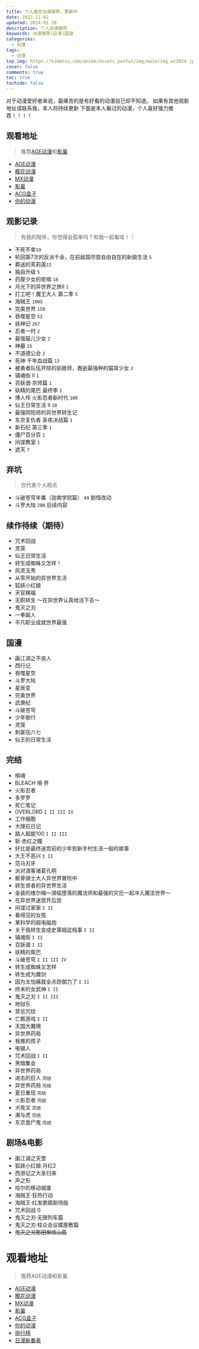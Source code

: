 ```yaml
---
title: 个人喜欢动漫推荐，更新中
date: 2022-11-02
updated: 2024-01-16
description: 个人动漫推荐
keywords: 动漫推荐|日漫|国漫
categories:
  - 动漫
tags:
  - 动漫
top_img: https://kimetsu.com/anime/assets_portal/img/main/img_wt2024.jpg
cover: false
comments: true
toc: true
tochide: false
---
```


对于动漫爱好者来说，最痛苦的是有好看的动漫自己却不知道。
如果有其他观影地址请联系我，本人将持续更新
下面是本人看过的动漫，个人喜好强力推荐！！！！

## 观看地址
> 推荐[AGE动漫](https://www.agedm.org/)和[影巢](https://www.hdhive.org/)

- [AGE动漫](https://www.agedm.org/)
- [樱花动漫](http://www.yinghuacd.com/)
- [MX动漫](http://www.mxdm9.com/)
- [影巢](https://www.hdhive.org/)
- [ACG盒子](https://www.acgbox.link/)
- [你的动漫](https://youranimes.tw/)

## 观影记录
> 有我的陪伴，你觉得会孤单吗？和我一起看哇！！
- 不死不幸`19`
- 轮回第7次的反派千金，在前敌国尽尝自由自在的新娘生活 `5`
- 葬送的芙莉莲`22`
- 独自升级 `5`
- 药屋少女的呢喃 `18`
- 月光下的异世界之旅II `1`
- 打工吧！魔王大人 第二季 `5`
- 海贼王 `1005`
- 完美世界 `150`
- 吞噬星空 `52`
- 妖神记 `267`
- 忍者一时 `2`
- 最强猫儿少女 `2`
- 神墓 `15`
- 不道德公会 `2`
- 死神 千年血战篇 `13`
- 被勇者队伍开除的驯兽师，邂逅最强种的猫耳少女 `2`
- 镇魂街 II `1`
- 百妖谱·京师篇 `1`
- 妖精的尾巴 最终季 `1`
- 博人传 火影忍者新时代 `100`
- 仙王日常生活 II `10`
- 最强阴阳师的异世界转生记
- 东京复仇者 圣夜决战篇 `1`
- 新石纪 第三季 `1`
- 僵尸百分百 `1`
- 间谍教室 `1`
- 遮天 `7`

## 弃坑
> 仅代表个人观点
- 斗破苍穹年番（迦南学院篇） `49`
剧情改动
- 斗罗大陆 `200`
后续内容


## 续作待续（期待）
- 咒术回战
- 灵笼
- 仙王日常生活
- 转生成蜘蛛又怎样！
- 风灵玉秀
- 从零开始的异世界生活
- 狐妖小红娘
- 天官赐福
- 无职转生 ～在异世界认真地活下去～
- 鬼灭之刃
- 一拳超人
- 平凡职业成就世界最强

## 国漫
- 画江湖之不良人
- 西行记
- 吞噬星空
- 斗罗大陆
- 星辰变
- 完美世界
- 武庚纪
- 斗破苍穹
- 少年歌行
- 灵笼
- 刺客伍六七
- 仙王的日常生活


## 完结
- 棋魂
- BLEACH 境·界
- 火影忍者
- 多罗罗
- 死亡笔记
- OVERLORD `I II III IV`
- 工作细胞
- 大理石日记
- 路人超能100 `I II III`
- 斩·赤红之瞳
- 好比是最终迷宫前的少年到新手村生活一般的故事
- 大王不高兴 `I II`
- 范马刃牙
- 派对浪客诸葛孔明
- 骸骨骑士大人异世界冒险中
- 转生贤者的异世界生活
- 金装的维尔梅～濒临堕落的魔法师和最强的灾厄一起冲入魔法世界～
- 在异世界迷宫开后宫
- 间谍过家家 `I II`
- 看得见的女孩
- 某科学的超电磁炮
- 关于我转生变成史莱姆这档事 `I II`
- 镇魂街 `I II`
- 百妖谱 `I II`
- 妖精的尾巴
- 斗破苍穹 `I II III IV`
- 转生成蜘蛛又怎样
- 转生成为魔剑
- 因为太怕痛就全点防御力了 `I II`
- 终末的女武神 `I II`
- 鬼灭之刃 `I II III`
- 地狱乐
- 禁忌咒纹
- 亡骸游戏 `I II`
- 天国大魔境
- 异世界药局
- 我推的孩子
- 电锯人
- 咒术回战 `I II`
- 黑暗集会
- 异世界药局
- 进击的巨人 `完结`
- 异世界药局 `完结`
- 夏日重现 `完结`
- 火影忍者 `完结`
- 犬夜叉 `完结`
- 潮与虎 `完结`
- 东京食尸鬼 `完结`


## 剧场&电影
- 画江湖之天罡
- 狐妖小红娘·月红2
- 西游记之大圣归来
- 声之形
- 哈尔的移动城堡
- 海贼王·狂热行动
- 海贼王·红发歌姬剧场版
- 咒术回战 0
- 鬼灭之刃·无限列车篇
- 鬼灭之刃·柱众会议蝶屋敷篇
- ~~鬼灭之刃那田蜘蛛山篇~~




# 观看地址
> 推荐AGE动漫和影巢

- [AGE动漫](https://www.agedm.org/)
- [樱花动漫](http://www.yinghuacd.com/)
- [MX动漫](http://www.mxdm9.com/)
- [影巢](https://www.hdhive.org/)
- [ACG盒子](https://www.acgbox.link/)
- [你的动漫](https://youranimes.tw/)
- [排行榜](https://www.agemys.net/rank)
- [日漫新番表](https://acgsecrets.hk/bangumi)
